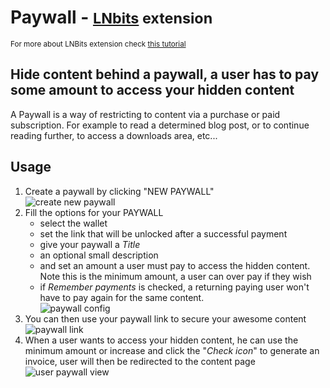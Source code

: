 # Paywall - <small>[LNbits](https://github.com/lnbits/lnbits) extension</small>
<small>For more about LNBits extension check [this tutorial](https://github.com/lnbits/lnbits/wiki/LNbits-Extensions)</small>

## Hide content behind a paywall, a user has to pay some amount to access your hidden content

A Paywall is a way of restricting to content via a purchase or paid subscription. For example to read a determined blog post, or to continue reading further, to access a downloads area, etc...

## Usage

1. Create a paywall by clicking "NEW PAYWALL"\
   ![create new paywall](https://i.imgur.com/q0ZIekC.png)
2. Fill the options for your PAYWALL
   - select the wallet
   - set the link that will be unlocked after a successful payment
   - give your paywall a _Title_
   - an optional small description
   - and set an amount a user must pay to access the hidden content. Note this is the minimum amount, a user can over pay if they wish
   - if _Remember payments_ is checked, a returning paying user won't have to pay again for the same content.\
     ![paywall config](https://i.imgur.com/CBW48F6.png)
3. You can then use your paywall link to secure your awesome content\
   ![paywall link](https://i.imgur.com/hDQmCDf.png)
4. When a user wants to access your hidden content, he can use the minimum amount or increase and click the "_Check icon_" to generate an invoice, user will then be redirected to the content page\
   ![user paywall view](https://i.imgur.com/3pLywkZ.png)
